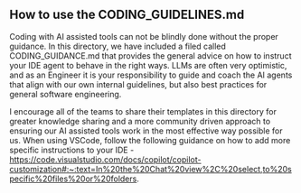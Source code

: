 ## How to use the CODING_GUIDELINES.md 

Coding with AI assisted tools can not be blindly done without the proper guidance.  In this directory, we have included a filed called CODING_GUIDANCE.md that provides the general advice on how to instruct your IDE agent to behave in the right ways.   LLMs are often very optimistic, and as an Engineer it is your responsibility to guide and coach the AI agents that align with our own internal guidelines, but also best practices for general software engineering. 

I encourage all of the teams to share their templates in this directory for greater knowledge sharing and a more community driven approach to ensuring our AI assisted tools work in the most effective way possible for us.  When using VSCode, follow the following guidance on how to add more specific instructions to your IDE - https://code.visualstudio.com/docs/copilot/copilot-customization#:~:text=In%20the%20Chat%20view%2C%20select,to%20specific%20files%20or%20folders.